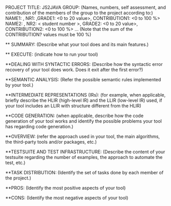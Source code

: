 PROJECT TITLE: JS2JAVA
GROUP: <identifier of the group>
(Names, numbers, self assessment, and contribution of
the members of the group to the project according to:)
NAME1: <name>, NR1: <student number>,GRADE1: <0 to 20 value>, CONTRIBUTION1: <0 to 100 %>
NAME2: <name>, NR2: < student number >, GRADE2: <0 to 20 value>, CONTRIBUTION2: <0 to 100 %>
...
(Note that the sum of the CONTRIBUTION? values must be
100 %)
 
** SUMMARY: (Describe what your tool does and its main features.)
 
** EXECUTE: (indicate how to run your tool)
 
**DEALING WITH SYNTACTIC ERRORS: (Describe how the syntactic error recovery of your tool does work. Does it exit after the first error?)
 
**SEMANTIC ANALYSIS: (Refer the possible semantic rules implemented by your tool.)
 
**INTERMEDIATE REPRESENTATIONS (IRs): (for example, when applicable, briefly describe the HLIR (high-level IR) and the LLIR (low-level IR) used, if your tool includes an LLIR with structure different from the HLIR)
 
**CODE GENERATION: (when applicable, describe how the code generation of your tool works and identify the possible problems your tool has regarding code generation.)
 
**OVERVIEW: (refer the approach used in your tool, the main algorithms, the third-party tools and/or packages, etc.)
 
**TESTSUITE AND TEST INFRASTRUCTURE: (Describe the content of your testsuite regarding the number of examples, the approach to automate the test, etc.)
 
**TASK DISTRIBUTION: (Identify the set of tasks done by each member of the project.)
 
**PROS: (Identify the most positive aspects of your tool)
 
**CONS: (Identify the most negative aspects of your tool)
